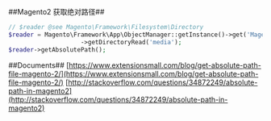 ##Magento2 获取绝对路径##

```php
// $reader @see Magento\Framework\Filesystem\Directory
$reader = Magento\Framework\App\ObjectManager::getInstance()->get('Magento\Framework\Filesystem')
                    ->getDirectoryRead('media');
$reader->getAbsolutePath();

```

##Documents##
[https://www.extensionsmall.com/blog/get-absolute-path-file-magento-2/](https://www.extensionsmall.com/blog/get-absolute-path-file-magento-2/)
[http://stackoverflow.com/questions/34872249/absolute-path-in-magento2](http://stackoverflow.com/questions/34872249/absolute-path-in-magento2)